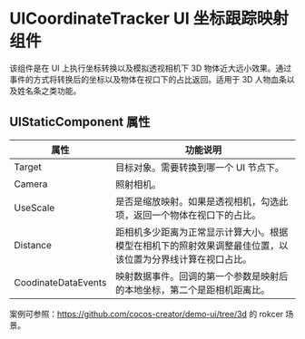 # UICoordinateTracker UI 坐标跟踪映射组件

该组件是在 UI 上执行坐标转换以及模拟透视相机下 3D 物体近大远小效果。通过事件的方式将转换后的坐标以及物体在视口下的占比返回。适用于 3D 人物血条以及姓名条之类功能。

## UIStaticComponent 属性

| 属性                 | 功能说明             |
| --------------       | -----------        |
| Target               | 目标对象。需要转换到哪一个 UI 节点下。
| Camera               | 照射相机。
| UseScale               | 是否是缩放映射。如果是透视相机，勾选此项，返回一个物体在视口下的占比。
| Distance               | 距相机多少距离为正常显示计算大小。根据模型在相机下的照射效果调整最佳位置，以该位置为分界线计算在视口占比。
| CoodinateDataEvents               | 映射数据事件。回调的第一个参数是映射后的本地坐标，第二个是距相机距离比。

案例可参照：https://github.com/cocos-creator/demo-ui/tree/3d 的 rokcer 场景。
